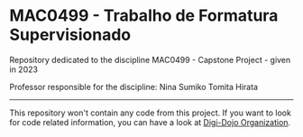 # MAC0499 - Trabalho de Formatura Supervisionado

Repository dedicated to the discipline MAC0499 - Capstone Project - given in 2023

Professor responsible for the discipline: Nina Sumiko Tomita Hirata

---

This repository won't contain any code from this project. If you want to look for code related information, you can have a look at [Digi-Dojo Organization](https://github.com/Digi-Dojo).
